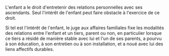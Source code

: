 L'enfant a le droit d'entretenir des relations personnelles avec ses ascendants. Seul l'intérêt de l'enfant peut faire obstacle à l'exercice de ce droit.


Si tel est l'intérêt de l'enfant, le juge aux affaires familiales fixe les modalités des relations entre l'enfant et un tiers, parent ou non, en particulier lorsque ce tiers a résidé de manière stable avec lui et l'un de ses parents, a pourvu à son éducation, à son entretien ou à son installation, et a noué avec lui des liens affectifs durables.

